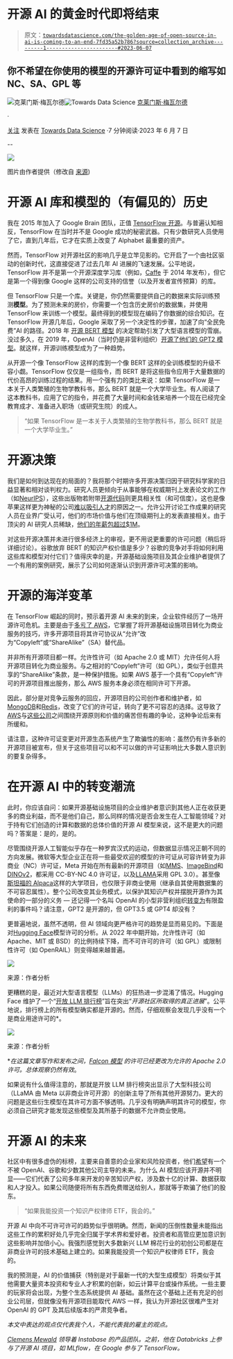 # 开源 AI 的黄金时代即将结束

> 原文：[`towardsdatascience.com/the-golden-age-of-open-source-in-ai-is-coming-to-an-end-7fd35a52b786?source=collection_archive---------1-----------------------#2023-06-07`](https://towardsdatascience.com/the-golden-age-of-open-source-in-ai-is-coming-to-an-end-7fd35a52b786?source=collection_archive---------1-----------------------#2023-06-07)

## 你不希望在你使用的模型的开源许可证中看到的缩写如 NC、SA、GPL 等

[](https://medium.com/@clemensm?source=post_page-----7fd35a52b786--------------------------------)![克莱门斯·梅瓦尔德](https://medium.com/@clemensm?source=post_page-----7fd35a52b786--------------------------------)[](https://towardsdatascience.com/?source=post_page-----7fd35a52b786--------------------------------)![Towards Data Science](https://towardsdatascience.com/?source=post_page-----7fd35a52b786--------------------------------) [克莱门斯·梅瓦尔德](https://medium.com/@clemensm?source=post_page-----7fd35a52b786--------------------------------)

·

[关注](https://medium.com/m/signin?actionUrl=https%3A%2F%2Fmedium.com%2F_%2Fsubscribe%2Fuser%2F3214e56806b6&operation=register&redirect=https%3A%2F%2Ftowardsdatascience.com%2Fthe-golden-age-of-open-source-in-ai-is-coming-to-an-end-7fd35a52b786&user=Clemens+Mewald&userId=3214e56806b6&source=post_page-3214e56806b6----7fd35a52b786---------------------post_header-----------) 发表在 [Towards Data Science](https://towardsdatascience.com/?source=post_page-----7fd35a52b786--------------------------------) ·7 分钟阅读·2023 年 6 月 7 日[](https://medium.com/m/signin?actionUrl=https%3A%2F%2Fmedium.com%2F_%2Fvote%2Ftowards-data-science%2F7fd35a52b786&operation=register&redirect=https%3A%2F%2Ftowardsdatascience.com%2Fthe-golden-age-of-open-source-in-ai-is-coming-to-an-end-7fd35a52b786&user=Clemens+Mewald&userId=3214e56806b6&source=-----7fd35a52b786---------------------clap_footer-----------)

--

[](https://medium.com/m/signin?actionUrl=https%3A%2F%2Fmedium.com%2F_%2Fbookmark%2Fp%2F7fd35a52b786&operation=register&redirect=https%3A%2F%2Ftowardsdatascience.com%2Fthe-golden-age-of-open-source-in-ai-is-coming-to-an-end-7fd35a52b786&source=-----7fd35a52b786---------------------bookmark_footer-----------)![](img/a5880e6b0a367be782b76b271fdc6be1.png)

图片由作者提供（修改自 [来源](https://pixabay.com/illustrations/hand-drawing-draw-notes-sketch-1515910/))

# 开源 AI 库和模型的（有偏见的）历史

我在 2015 年加入了 Google Brain 团队，正值 [TensorFlow 开源](https://ai.googleblog.com/2015/11/tensorflow-googles-latest-machine.html)。与普遍认知相反，TensorFlow 在当时并不是 Google 成功的秘密武器。只有少数研究人员使用了它，直到几年后，它才在实质上改变了 Alphabet 最重要的资产。

然而，TensorFlow 对开源社区的影响几乎是立竿见影的。它开启了一个由社区驱动的创新时代，这直接促进了过去几年 AI 进展的飞速发展。公平地说，TensorFlow 并不是第一个开源深度学习库（例如，[Caffe](https://caffe.berkeleyvision.org/) 于 2014 年发布），但它是第一个得到像 Google 这样的公司支持的信誉（以及开发者宣传预算）的库。

但 TensorFlow 只是一个库。关键是，你仍然需要提供自己的数据来实际训练预测**模型**。为了预测未来的房价，你需要一个包含历史房价的数据集，并使用 TensorFlow 来训练一个模型。最终得到的模型现在编码了你数据的综合知识。在 TensorFlow 开源几年后，Google 采取了另一个决定性的步骤，加速了向“全民免费”AI 的路径。2018 年 [开源 BERT 模型](https://ai.googleblog.com/2018/11/open-sourcing-bert-state-of-art-pre.html) 的决定帮助引发了大型语言模型的雪崩。没过多久，在 2019 年，OpenAI（当时仍是非营利组织）[开源了他们的 GPT2 模型](https://openai.com/research/gpt-2-1-5b-release)。就这样，开源训练模型成为了一种趋势。

从开源一个像 TensorFlow 这样的库到一个像 BERT 这样的全训练模型的升级不容小觑。TensorFlow 仅仅是一组指令，而 BERT 是将这些指令应用于大量数据的代价高昂的训练过程的结果。用一个强有力的类比来说：如果 TensorFlow 是一本关于人类繁殖的生物学教科书，那么 BERT 就是一个大学毕业生。有人阅读了这本教科书，应用了它的指令，并花费了大量时间和金钱来培养一个现在已经完全教育成才、准备进入职场（或研究生院）的成人。

> “如果 TensorFlow 是一本关于人类繁殖的生物学教科书，那么 BERT 就是一个大学毕业生。”

# 开源决策

我们是如何到达现在的局面的？我将那个时期许多开源决策归因于研究科学家的日益显著和相对谈判权力。研究人员更倾向于从事能够在权威期刊上发表论文的工作（如[NeurIPS](https://nips.cc/)），这些出版物若附带[开源代码](https://paperswithcode.com/)则更具相关性（和可信度）。这也是像苹果这样更为神秘的公司[难以吸引人才](https://hbr.org/2015/11/can-apple-attract-top-researchers-if-it-keeps-their-research-secret)的原因之一。允许公开讨论工作成果的研究人员在业界广受认可，他们的市场价值与他们在顶级期刊上的发表直接相关。由于顶尖的 AI 研究人员稀缺，[他们的年薪包超过$1M](https://www.nytimes.com/2018/04/19/technology/artificial-intelligence-salaries-openai.html)。

对这些开源决策并未进行很多经济上的审视，更不用说更重要的许可问题（稍后将详细讨论）。谷歌放弃 BERT 的知识产权价值是多少？谷歌的竞争对手将如何利用这些库和模型对付它们？值得庆幸的是，开源基础设施项目及其企业维护者提供了一个有用的案例研究，展示了公司如何逐渐认识到开源许可决策的影响。

# 开源的海洋变革

在 TensorFlow 崛起的同时，预示着开源 AI 未来的到来，企业软件经历了一场开源许可危机。主要是由于[多亏了 AWS](https://www.nytimes.com/2019/12/15/technology/amazon-aws-cloud-competition.html)，它掌握了将开源基础设施项目转化为商业服务的技巧，许多开源项目将其许可协议从“允许”改为“Copyleft”或“ShareAlike”（SA）替代品。

并非所有开源项目都一样。允许性许可（如 Apache 2.0 或 MIT）允许任何人将开源项目转化为商业服务。与之相对的“Copyleft”许可（如 GPL），类似于创意共享的“ShareAlike”条款，是一种保护措施。如果 AWS 基于一个具有“Copyleft”许可的开源项目推出服务，那么 AWS 服务本身必须在相同许可下开源。

因此，部分是对竞争云服务的回应，开源项目的公司创作者和维护者，如[MongoDB](https://techcrunch.com/2018/10/16/mongodb-switches-up-its-open-source-license/)和[Redis](https://techcrunch.com/2019/02/21/redis-labs-changes-its-open-source-license-again/)，改变了它们的许可证，转向了更不可容忍的选择。这导致了[AWS](https://aws.amazon.com/blogs/opensource/setting-the-record-straight-aws-open-source/)与[这些公司](https://redis.com/blog/aws-vs-open-source/)之间围绕开源原则和价值的痛苦但有趣的争论，这种争论后来有所缓和。

请注意，这种许可证变更对开源生态系统产生了欺骗性的影响：虽然仍有许多新的开源项目被宣布，但关于这些项目可以和不可以做的许可证影响比大多数人意识到的要复杂得多。

# 在开源 AI 中的转变潮流

此时，你应该自问：如果开源基础设施项目的企业维护者意识到其他人正在收获更多的商业利益，而不是他们自己，那么同样的情况是否会发生在人工智能领域？对于持有它们创造的计算和数据的总体价值的开源 AI 模型来说，这不是更大的问题吗？答案是：是的，是的。

尽管围绕开源人工智能似乎存在一种罗宾汉式的运动，但数据显示情况正朝不同的方向发展。微软等大型企业正在将一些最受欢迎的模型的许可证从可容许转变为非商业（NC）许可证，Meta 开始在所有最新的开源项目（如[MMS](https://ai.facebook.com/blog/multilingual-model-speech-recognition/)、[ImageBind](https://ai.facebook.com/blog/imagebind-six-modalities-binding-ai/)和[DINOv2](https://ai.facebook.com/blog/dino-v2-computer-vision-self-supervised-learning/)，都采用 CC-BY-NC 4.0 许可证，以及[LLAMA](https://ai.facebook.com/blog/large-language-model-llama-meta-ai/)采用 GPL 3.0）。甚至像[斯坦福的 Alpaca](https://github.com/tatsu-lab/stanford_alpaca)这样的大学项目，也仅限于非商业使用（继承自其使用数据集的不可容忍属性）。整个公司改变其业务模式，以保护其知识产权并摆脱开源作为其使命的一部分的义务 — 还记得一个名叫 OpenAI 的小型非营利组织[转变为](https://openai.com/blog/openai-lp)有限盈利的事件吗？请注意，GPT2 是开源的，但 GPT3.5 或 GPT4 却没有？

更普遍地说，虽然不透明，但 AI 领域向更严格许可的趋势是显而易见的。下面是对[Hugging Face](https://huggingface.co/models)模型许可的分析。从 2022 年中期开始，允许性许可（如 Apache、MIT 或 BSD）的比例持续下降，而不可许可的许可（如 GPL）或限制性许可（如 OpenRAIL）则变得越来越普遍。

![](img/859d31a8f4ec2bd22d3312453309373e.png)

来源：作者分析

更糟糕的是，最近对大型语言模型（LLMs）的狂热进一步混淆了情况。Hugging Face 维护了一个“[开放 LLM 排行榜](https://huggingface.co/spaces/HuggingFaceH4/open_llm_leaderboard)”旨在突出“*开源社区所取得的真正进展*”。公平地说，排行榜上的所有模型确实都是开源的。然而，仔细观察会发现几乎没有一个是商业用途许可的*。

![](img/5ecd1e36643248f20c368c81558f9ead.png)

来源：作者分析

**在这篇文章写作和发布之间，[*Falcon 模型*](https://falconllm.tii.ae/) 的许可已经更改为允许的 Apache 2.0 许可。总体观察仍然有效*。

如果说有什么值得注意的，那就是开放 LLM 排行榜突出显示了大型科技公司（LLaMA 由 Meta 以非商业许可开源）的创新主导了所有其他开源努力。更大的问题是这些衍生模型在其许可方面不够透明。几乎没有明确声明其许可的模型，你必须自己研究才能发现这些模型及其所基于的数据不允许商业使用。

# 开源 AI 的未来

社区中有很多虚伪的标榜，主要来自善意的企业家和风险投资者，他们[希望](https://www.linkedin.com/posts/turck_this-week-in-ai-adobe-killed-all-the-generative-activity-7067856288155586560-FPNT?utm_source=share&utm_medium=member_desktop)有一个不被 OpenAI、谷歌和少数其他公司主导的未来。为什么 AI 模型应该开源并不明显——它们代表了公司多年来开发的辛苦知识产权，涉及数十亿的计算、数据获取和人才投入。如果公司随便将所有东西免费赠送给别人，那就等于欺骗了他们的股东。

> “如果我能投资一个知识产权律师 ETF，我会的。”

开源 AI 中向不可许可许可的趋势似乎很明确。然而，新闻的压倒性数量未能指出这些工作的累积好处几乎完全归属于学术界和爱好者。投资者和高管应更加意识到这些影响并加倍小心。我强烈感觉到大多数新兴 LLM 棉花行业的初创公司都是在非商业许可的技术基础上建立的。如果我能投资一个知识产权律师 ETF，我会的。

我的预测是，AI 的价值捕获（特别是对于最新一代的大型生成模型）将类似于其他需要大量资本投资和专业人才积累的创新，如云计算平台或操作系统。一些主要的玩家将会出现，为整个生态系统提供 AI 基础。虽然在这个基础上还有充足的创业公司层，但就像没有开源项目能取代 AWS 一样，我认为开源社区很难产生对 OpenAI 的 GPT 及其后续版本的严肃竞争者。

*本文中表达的观点仅代表我个人，不能代表我的雇主的观点。*

[*Clemens Mewald*](https://www.linkedin.com/in/clemensmewald/) *领导着 Instabase 的产品团队。之前，他在 Databricks 上参与了开源 AI 项目，如 MLflow，在 Google 参与了 TensorFlow。*
